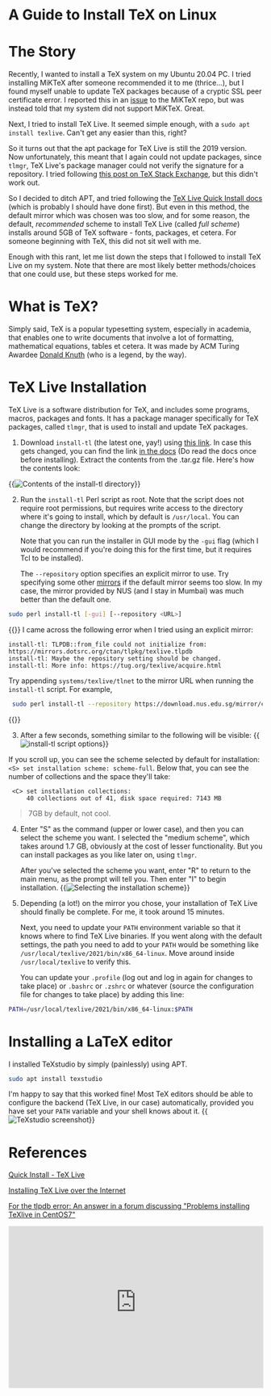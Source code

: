 # A Guide to Install TeX on Linux

# The Story
Recently, I wanted to install a TeX system on my Ubuntu 20.04 PC. I tried installing MiKTeX after someone recommended it to me (thrice...), but I found myself unable to update TeX packages because of a cryptic SSL peer certificate error. I reported this in an [issue](https://github.com/MiKTeX/miktex/issues/935) to the MiKTeX repo, but was instead told that my system did not support MiKTeX. Great.

Next, I tried to install TeX Live. It seemed simple enough, with a `sudo apt install texlive`. Can't get any easier than this, right?

So it turns out that the apt package for TeX Live is still the 2019 version. Now unfortunately, this meant that I again could not update packages, since `tlmgr`, TeX Live's package manager could not verify the signature for a repository. I tried following [this post on TeX Stack Exchange](https://tex.stackexchange.com/questions/528634/tlmgr-unexpected-return-value-from-verify-checksum-5), but this didn't work out.

So I decided to ditch APT, and tried following the [TeX Live Quick Install docs](https://www.tug.org/texlive/quickinstall.html) (which is probably I should have done first). But even in this method, the default mirror which was chosen was too slow, and for some reason, the default, _recommended_ scheme to install TeX Live (called _full scheme_) installs around    5GB of TeX software - fonts, packages, et cetera. For someone beginning with TeX, this did not sit well with me.

Enough with this rant, let me list down the steps that I followed to install TeX Live on my system. Note that there are most likely better methods/choices that one could use, but these steps worked for me.

# What is TeX?
Simply said, TeX is a popular typesetting system, especially in academia, that enables one to write documents that involve a lot of formatting, mathematical equations, tables et cetera. It was made by ACM Turing Awardee [Donald Knuth](https://en.wikipedia.org/wiki/Donald_Knuth) (who is a legend, by the way).

# TeX Live Installation
TeX Live is a software distribution for TeX, and includes some programs, macros, packages and fonts. It has a package manager specifically for TeX packages, called `tlmgr`, that is used to install and update TeX packages.

1. Download `install-tl` (the latest one, yay!) using [this link](https://mirror.ctan.org/systems/texlive/tlnet/install-tl-unx.tar.gz). In case this gets changed, you can find the link [in the docs](https://www.tug.org/texlive/acquire-netinstall.html) (Do read the docs once before installing). Extract the contents from the .tar.gz file. Here's how the contents look:

{{<image src="img/1.png" title="Contents of the install-tl directory" alt="Contents of the install-tl directory" caption="Contents of the install-tl directory">}}
<!-- ![install-tl directory](img/1.png) -->

2. Run the `install-tl` Perl script as root. Note that the script does not require root permissions, but requires write access to the directory where it's going to install, which by default is `/usr/local`. You can change the directory by looking at the prompts of the script. 

    Note that you can run the installer in GUI mode by the `-gui` flag (which I would recommend if you're doing this for the first time, but it requires Tcl to be installed). 
    
    The `--repository` option specifies an explicit mirror to use. Try specifying some other [mirrors]() if the default mirror seems too slow. In my case, the mirror provided by NUS (and I stay in Mumbai) was much better than the default one.

```bash
sudo perl install-tl [-gui] [--repository <URL>]
```

{{<admonition type=info title="In case you get some error related to 'tlpdb'" open=false >}}
I came across the following error when I tried using an explicit mirror:
```
install-tl: TLPDB::from_file could not initialize from: https://mirrors.dotsrc.org/ctan/tlpkg/texlive.tlpdb
install-tl: Maybe the repository setting should be changed.
install-tl: More info: https://tug.org/texlive/acquire.html
```
Try appending `systems/texlive/tlnet` to the mirror URL when running the `install-tl` script. For example,
```bash
 sudo perl install-tl --repository https://download.nus.edu.sg/mirror/ctan/systems/texlive/tlnet
 ```
{{</admonition>}}

3. After a few seconds, something similar to the following will be visible:
{{<image src="img/2.png" title="install-tl script options" caption="install-tl script options" alt="install-tl script options">}}
<!-- ![install-tl script options](img/2.png) -->
If you scroll up, you can see the scheme selected by default for installation:
`<S> set installation scheme: scheme-full`. Below that, you can see the number of collections and the space they'll take:

```
 <C> set installation collections:
     40 collections out of 41, disk space required: 7143 MB
```
> 7GB by default, not cool.

4. Enter "S" as the command (upper or lower case), and then you can select the scheme you want. I selected the "medium scheme", which takes around 1.7 GB, obviously at the cost of lesser functionality. But you can install packages as you like later on, using `tlmgr`. 

    After you've selected the scheme you want, enter "R" to return to the main menu, as the prompt will tell you. Then enter "I" to begin installation.
{{<image src="img/3.png" title="Selecting the installation scheme" caption="Selecting the installation scheme">}}
<!-- ![Selecting the installation scheme](img/3.png) -->

5. Depending (a lot!) on the mirror you chose, your installation of TeX Live should finally be complete. For me, it took around 15 minutes. 
    
    Next, you need to update your `PATH` environment variable so that it knows where to find TeX Live binaries. If you went along with the default settings, the path you need to add to your `PATH` would be something like `/usr/local/texlive/2021/bin/x86_64-linux`. Move around inside `/usr/local/texlive` to verify this. 

    You can update your `.profile` (log out and log in again for changes to take place) or `.bashrc` or `.zshrc` or whatever (source the configuration file for changes to take place) by adding this line:
```bash
PATH=/usr/local/texlive/2021/bin/x86_64-linux:$PATH 
```

# Installing a LaTeX editor
I installed TeXstudio by simply (painlessly) using APT.
```bash
sudo apt install texstudio
```
I'm happy to say that this worked fine! Most TeX editors should be able to configure the backend (TeX Live, in our case) automatically, provided you have set your `PATH` variable and your shell knows about it.
{{<image src="img/4.png" title="TeXstudio" caption="TeXstudio" alt="TeXstudio screenshot">}}


# References
[Quick Install - TeX Live](https://tug.org/texlive/quickinstall.html)

[Installing TeX Live over the Internet](https://www.tug.org/texlive/acquire-netinstall.html)

[For the tlpdb error: An answer in a forum discussing "Problems installing TeXlive in CentOS7"](https://narkive.com/i3g0zxJ0.4)


<iframe src="https://akshatshah21.substack.com/embed" width="100%" height="320" style="border:1px solid #EEE; background:white;" frameborder="0" scrolling="no"></iframe>
